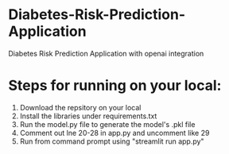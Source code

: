 # Diabetes-Risk-Prediction-Application
Diabetes Risk Prediction Application with openai integration

# Steps for running on your local:
1. Download the repsitory on your local
2. Install the libraries under requirements.txt
3. Run the model.py file to generate the model's .pkl file
4. Comment out lne 20-28 in app.py and uncomment like 29
5. Run from command prompt using "streamlit run app.py"
